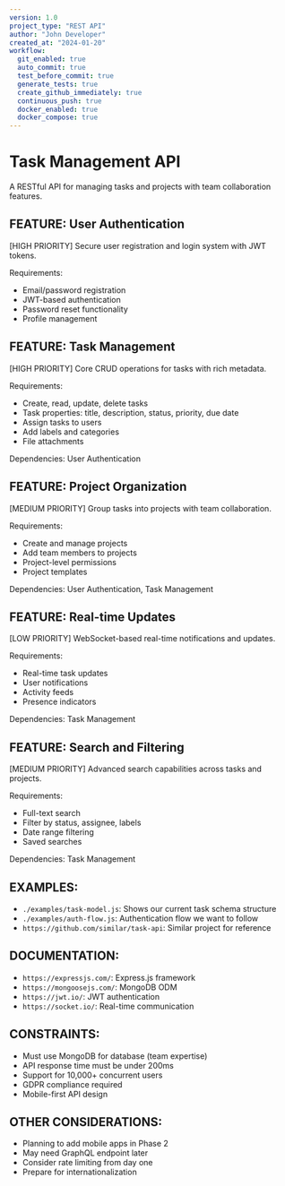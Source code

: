 ```yaml
---
version: 1.0
project_type: "REST API"
author: "John Developer"
created_at: "2024-01-20"
workflow:
  git_enabled: true
  auto_commit: true
  test_before_commit: true
  generate_tests: true
  create_github_immediately: true
  continuous_push: true
  docker_enabled: true
  docker_compose: true
---
```


# Task Management API

A RESTful API for managing tasks and projects with team collaboration features.

## FEATURE: User Authentication

[HIGH PRIORITY] Secure user registration and login system with JWT tokens.

Requirements:
- Email/password registration
- JWT-based authentication
- Password reset functionality
- Profile management

## FEATURE: Task Management

[HIGH PRIORITY] Core CRUD operations for tasks with rich metadata.

Requirements:
- Create, read, update, delete tasks
- Task properties: title, description, status, priority, due date
- Assign tasks to users
- Add labels and categories
- File attachments

Dependencies: User Authentication

## FEATURE: Project Organization

[MEDIUM PRIORITY] Group tasks into projects with team collaboration.

Requirements:
- Create and manage projects
- Add team members to projects
- Project-level permissions
- Project templates

Dependencies: User Authentication, Task Management

## FEATURE: Real-time Updates

[LOW PRIORITY] WebSocket-based real-time notifications and updates.

Requirements:
- Real-time task updates
- User notifications
- Activity feeds
- Presence indicators

Dependencies: Task Management

## FEATURE: Search and Filtering

[MEDIUM PRIORITY] Advanced search capabilities across tasks and projects.

Requirements:
- Full-text search
- Filter by status, assignee, labels
- Date range filtering
- Saved searches

Dependencies: Task Management

## EXAMPLES:

- `./examples/task-model.js`: Shows our current task schema structure
- `./examples/auth-flow.js`: Authentication flow we want to follow
- `https://github.com/similar/task-api`: Similar project for reference

## DOCUMENTATION:

- `https://expressjs.com/`: Express.js framework
- `https://mongoosejs.com/`: MongoDB ODM
- `https://jwt.io/`: JWT authentication
- `https://socket.io/`: Real-time communication

## CONSTRAINTS:

- Must use MongoDB for database (team expertise)
- API response time must be under 200ms
- Support for 10,000+ concurrent users
- GDPR compliance required
- Mobile-first API design

## OTHER CONSIDERATIONS:

- Planning to add mobile apps in Phase 2
- May need GraphQL endpoint later
- Consider rate limiting from day one
- Prepare for internationalization